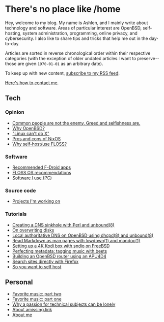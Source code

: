 # There's no place like /home

Hey, welcome to my blog. My name is Ashlen, and I mainly write about
technology and software. Areas of particular interest are OpenBSD,
self-hosting, system administration, programming, online privacy, and
cybersecurity. I also like to share tips and tricks that help me out in
the day-to-day.

Articles are sorted in reverse chronological order within their
respective categories (with the exception of older undated articles I
want to preserve--those are given `1970-01-01` as an arbitrary
date).

To keep up with new content, [subscribe to my RSS feed](https://amissing.link/rss.xml).

[Here's how to contact me](/contact.html).

## Tech

### Opinion

- [Common people are not the enemy. Greed and selfishness are.](/greed.html "2022-05-14")
- [Why OpenBSD?](/why-openbsd.html "2021-03-25")
- ["Linux can't do X"](/linux-cant-do-x.html "2020-11-11")
- [Pros and cons of NixOS](/nixos.html "1970-01-01")
- [Why self-host/use FLOSS?](/why-self-host.html "1970-01-01")

### Software

- [Recommended F-Droid apps](/fdroid.html "2021-04-12")
- [FLOSS OS recommendations](/os.html "1970-01-01")
- [Software I use (PC)](/pc.html "1970-01-01")

### Source code

- [Projects I'm working on](/src.html "1970-01-01")

### Tutorials

- [Creating a DNS sinkhole with Perl and unbound(8)](/dns-sinkhole.html "2022-04-14")
- [On overwriting disks](/overwriting-disks.html "2022-03-02")
- [Local authoritative DNS on OpenBSD using dhcpd(8) and unbound(8)](/local-authoritative-dns.html "2022-01-07")
- [Read Markdown as man pages with lowdown(1) and mandoc(1)](/markdown-as-man-pages.html "2021-10-28")
- [Setting up a 4K Kodi box with sndio on FreeBSD](/freebsd-entertainment-center.html "2021-06-13")
- [Perfecting metadata: tagging music with beets](/beets.html "2020-11-05")
- [Building an OpenBSD router using an APU4D4](/openbsd-router.html "1970-01-01")
- [Search sites directly with Firefox](/direct-search-with-firefox.html "1970-01-01")
- [So you want to self host](/self-host-guide.html "1970-01-01")

## Personal

- [Favorite music: part two](/favorite-music-part-two.html "2022-04-27")
- [Favorite music: part one](/favorite-music-part-one.html "2022-03-16")
- [Why a passion for technical subjects can be lonely](/on-lonely-passions.html "2021-04-29")
- [About amissing.link](/about-website.html "1970-01-01")
- [About me](/about-me.html "1970-01-01")
